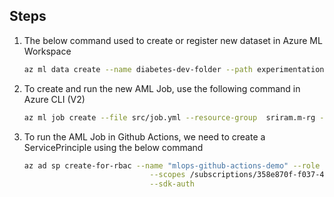 
## Steps

1. The below command used to create or register new dataset in Azure ML Workspace

    ```sh
    az ml data create --name diabetes-dev-folder --path experimentation/data --resource-group sriram.m-rg --workspace-name mlopsdemo
    ```

2. To create and run the new AML Job, use the following command in Azure CLI (V2)

    ```sh
    az ml job create --file src/job.yml --resource-group  sriram.m-rg --workspace-name mlopsdemo
    ```
                       
3. To run the AML Job in Github Actions, we need to create a ServicePrinciple using the below command

    ```sh
    az ad sp create-for-rbac --name "mlops-github-actions-demo" --role contributor \
                                --scopes /subscriptions/358e870f-f037-490e-8ee3-6c17b7430d54/resourceGroups/sriram.m-rg \
                                --sdk-auth
    ```